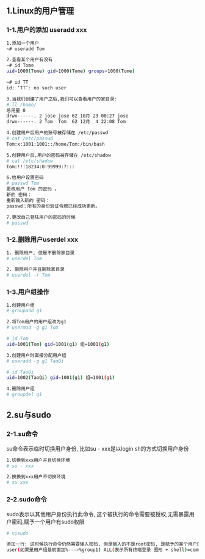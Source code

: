 ##  1.Linux的用户管理

### 1-1.用户的添加 useradd xxx

```bash
1.添加一个用户
~# useradd Tom

2.查看某个用户有没有
~# id Tome
uid=1000(Tome) gid=1000(Tome) groups=1000(Tome)

~# id TT
id: ‘TT’: no such user

3.当我们创建了用户之后,我们可以查看用户的家目录:
# ll /home/
总用量 0
drwx------. 2 jose jose 62 10月 23 00:27 jose
drwx------. 2 Tom  Tom  62 12月  4 22:08 Tom

4.创建用户后用户的账号被存储在 /etc/passwd
# cat /etc/passwd
Tom:x:1001:1001::/home/Tom:/bin/bash

5.创建用户后,用户的密码被存储在 /etc/shadow
# cat /etc/shadow
Tom:!!:18234:0:99999:7:::

6.给用户设置密码
# passwd Tom
更改用户 Tom 的密码 。
新的 密码：
重新输入新的 密码：
passwd：所有的身份验证令牌已经成功更新。

7.更改自己登陆用户的密码的时候
# passwd

```



### 1-2.删除用户userdel xxx

```bash
1. 删除用户, 但是不删除家目录
# userdel Tom

2. 删除用户并且删除家目录
# userdel -r Tom
```



### 1-3.用户组操作

```bash
1.创建用户组
# groupadd g1

2.将Tom用户的用户组改为g1
# usermod -g g1 Tom

# id Tom
uid=1001(Tom) gid=1001(g1) 组=1001(g1)

3.创建用户时直接分配用户组
# useradd -g g1 TaoQi

# id TaoQi
uid=1002(TaoQi) gid=1001(g1) 组=1001(g1)

4.删除用户组
# groupdel g1

```



 ## 2.su与sudo

### 2-1.su命令

su命令表示临时切换用户身份, 比如su - xxx是以login sh的方式切换用户身份

```bash
1.切换到xxx用户并且切换环境
# su - xxx

2.换换到xxx用户不切换环境
# su xxx
```



### 2-2.sudo命令

sudo表示以其他用户身份执行此命令, 这个被执行的命令需要被授权,无需暴露用户密码,赋予一个用户有sudo权限

```bash
# visudo

添加一行: 这时候执行命令仍然需要输入密码, 但是输入的不是root密码, 是赋予的某个用户的密码
user(如果是用户组最前面加%--->%group1) ALL(表示所有终端登录 图形 + shell)=command(/sbin/shutdown -c)
```


